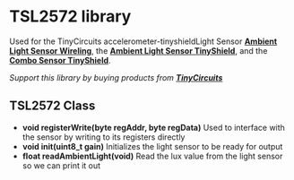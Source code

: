 # TSL2572 library

Used for the TinyCircuits accelerometer-tinyshieldLight Sensor **[Ambient Light Sensor Wireling](https://tinycircuits.com/products/ambient-light-sensor-wireling?_pos=7&_sid=a9b4d2d5f&_ss=r)**, the **[Ambient Light Sensor TinyShield](https://tinycircuits.com/products/ambient-light-tinyshield?_pos=5&_sid=a9b4d2d5f&_ss=r)**, and the **[Combo Sensor TinyShield](https://tinycircuits.com/products/combo-sensor-tinyshield?_pos=8&_sid=a9b4d2d5f&_ss=r)**. 

*Support this library by buying products from **[TinyCircuits](https://tinycircuits.com/)***


## TSL2572 Class

* **void registerWrite(byte regAddr, byte regData)** Used to interface with the sensor by writing to its registers directly
* **void init(uint8_t gain)** Initializes the light sensor to be ready for output
* **float readAmbientLight(void)** Read the lux value from the light sensor so we can print it out
